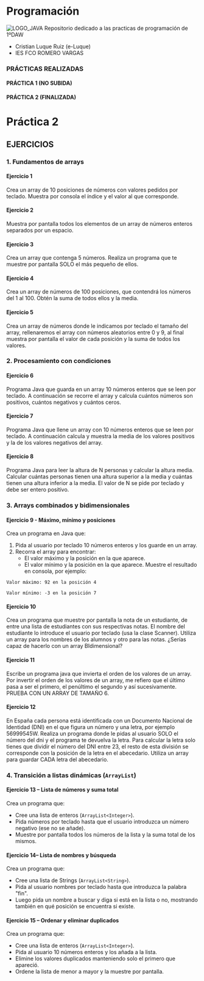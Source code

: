 # Programación
![LOGO_JAVA](https://github.com/e-Luque/programacion/tree/main/Assets/wp7250161.png?raw=true)
Repositorio dedicado a las practicas de programación de 1ºDAW
* Cristian Luque Ruiz (e-Luque)
* IES FCO ROMERO VARGAS
### PRÁCTICAS REALIZADAS
#### PRÁCTICA 1 (NO SUBIDA)
#### PRÁCTICA 2 (FINALIZADA)


# Práctica 2
## EJERCICIOS

### 1. Fundamentos de arrays

#### Ejercicio 1

Crea un array de 10 posiciones de números con valores pedidos por teclado. Muestra por
consola el índice y el valor al que corresponde.

#### Ejercicio 2
Muestra por pantalla todos los elementos de un array de números enteros separados por
un espacio.

#### Ejercicio 3
Crea un array que contenga 5 números. Realiza un programa que te muestre por pantalla
SOLO el más pequeño de ellos.

#### Ejercicio 4
Crea un array de números de 100 posiciones, que contendrá los números del 1 al 100.
Obtén la suma de todos ellos y la media.

#### Ejercicio 5
Crea un array de números donde le indicamos por teclado el tamaño del array,
rellenaremos el array con números aleatorios entre 0 y 9, al final muestra por pantalla el
valor de cada posición y la suma de todos los valores.

### 2. Procesamiento con condiciones

#### Ejercicio 6
Programa Java que guarda en un array 10 números enteros que se leen por teclado. A
continuación se recorre el array y calcula cuántos números son positivos, cuántos negativos
y cuántos ceros.

#### Ejercicio 7
Programa Java que llene un array con 10 números enteros que se leen por teclado. A
continuación calcula y muestra la media de los valores positivos y la de los valores negativos
del array.

#### Ejercicio 8
Programa Java para leer la altura de N personas y calcular la altura media. Calcular cuántas
personas tienen una altura superior a la media y cuántas tienen una altura inferior a la
media. El valor de N se pide por teclado y debe ser entero positivo.

### 3. Arrays combinados y bidimensionales

#### Ejercicio 9 - Máximo, mínimo y posiciones
Crea un programa en Java que:
1. Pida al usuario por teclado 10 números enteros y los guarde en un array.
2. Recorra el array para encontrar:
    * El valor máximo y la posición en la que aparece.
    * El valor mínimo y la posición en la que aparece.
      Muestre el resultado en consola, por ejemplo:

`Valor máximo: 92 en la posición 4`

`Valor mínimo: -3 en la posición 7`

#### Ejercicio 10
Crea un programa que muestre por pantalla la nota de un estudiante, de entre una lista de
estudiantes con sus respectivas notas. El nombre del estudiante lo introduce el usuario por
teclado (usa la clase Scanner). Utiliza un array para los nombres de los alumnos y otro para
las notas. ¿Serías capaz de hacerlo con un array BIdimensional?

#### Ejercicio 11
Escribe un programa java que invierta el orden de los valores de un array. Por invertir el
orden de los valores de un array, me refiero que el último pasa a ser el primero, el
penúltimo el segundo y así sucesivamente. PRUEBA CON UN ARRAY DE TAMAÑO 6.

#### Ejercicio 12
En España cada persona está identificada con un Documento Nacional de Identidad (DNI) en
el que figura un número y una letra, por ejemplo 56999545W. Realiza un programa donde le
pidas al usuario SOLO el número del dni y el programa te devuelva la letra. Para calcular la
letra solo tienes que dividir el número del DNI entre 23, el resto de esta división se corresponde con la posición de la letra en el abecedario. Utiliza un array para guardar CADA
letra del abecedario.

### 4. Transición a listas dinámicas (`ArrayList`)

#### Ejercicio 13 – Lista de números y suma total
Crea un programa que:
* Cree una lista de enteros (`ArrayList<Integer>`).
* Pida números por teclado hasta que el usuario introduzca un número negativo (ese no se añade).
* Muestre por pantalla todos los números de la lista y la suma total de los mismos.

#### Ejercicio 14– Lista de nombres y búsqueda
Crea un programa que:
* Cree una lista de Strings (`ArrayList<String>`).
* Pida al usuario nombres por teclado hasta que introduzca la palabra "fin".
* Luego pida un nombre a buscar y diga si está en la lista o no, mostrando también en qué posición se encuentra si existe.

#### Ejercicio 15 – Ordenar y eliminar duplicados
Crea un programa que:
* Cree una lista de enteros (`ArrayList<Integer>`).
* Pida al usuario 10 números enteros y los añada a la lista.
* Elimine los valores duplicados manteniendo solo el primero que apareció.
* Ordene la lista de menor a mayor y la muestre por pantalla.
